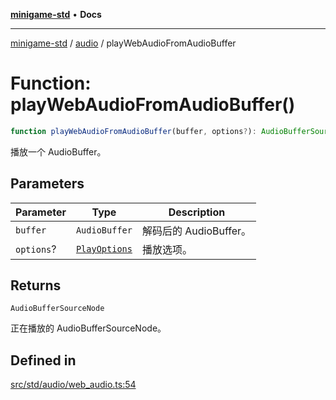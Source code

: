 [**minigame-std**](../../../README.md) • **Docs**

***

[minigame-std](../../../README.md) / [audio](../README.md) / playWebAudioFromAudioBuffer

# Function: playWebAudioFromAudioBuffer()

```ts
function playWebAudioFromAudioBuffer(buffer, options?): AudioBufferSourceNode
```

播放一个 AudioBuffer。

## Parameters

| Parameter | Type | Description |
| ------ | ------ | ------ |
| `buffer` | `AudioBuffer` | 解码后的 AudioBuffer。 |
| `options`? | [`PlayOptions`](../interfaces/PlayOptions.md) | 播放选项。 |

## Returns

`AudioBufferSourceNode`

正在播放的 AudioBufferSourceNode。

## Defined in

[src/std/audio/web\_audio.ts:54](https://github.com/JiangJie/minigame-std/blob/d842b492eda479274cfeb38a06f4c4255b5493bc/src/std/audio/web_audio.ts#L54)
